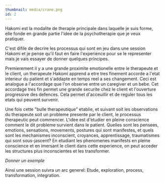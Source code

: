 ```yaml
---
thumbnail: media/crane.png
id: 2
---
```

Hakomi est la modalite de therapie principale dans laquelle je suis forme, elle fonde en grande partie l'idee de la psychotherapie que je veux pratiquer.

C'est difile de decrire les processus qui sont en jeu dans une session Hakomi et je pense qu'il faut en faire l'experience pour se le representer mais je vais essayer de donner quelques principes.

Premierement il y a une grande proximite emotionelle entre le therapeute et le client, un therapeute Hakomi apprend a etre tres finement accorde a l'etat interieur du patient et s'addapte en temps reel a ses changement. Ceci est analogue a l'accordage que l'on observe entre un caregiver et un bebe. Cet accordage tres fin permet une grande securite chez le client et l'ouverture progressive des defences. Cela permet d'acceuillir et de reguler tous les etats qui peuvent survenir.

Une fois cette "bulle therapeutique" etablie, et suivant soit les observations du therapeute soit un probleme presente par le client, le processus therapeutic peut commencer. L'idee est d'etudier en pleine conscience comment le dit probleme survient dans le patient. Quelles sont les pensees, emotions, sensations, movements, postures qui sont manifestes, et quels sont les mechanismes inconscient, croyances, apprentissage, traumatismes qui sont sous-jascent?
En etudiant les phenomenes manifests en pleine conscience et en imersant le client dans cette experience, on peut acceder les structures plus inconscientes et les transformer.

*Donner un exemple*

Ainsi une session suivra un arc generel: Etude, exploration, process, transformation, integration.